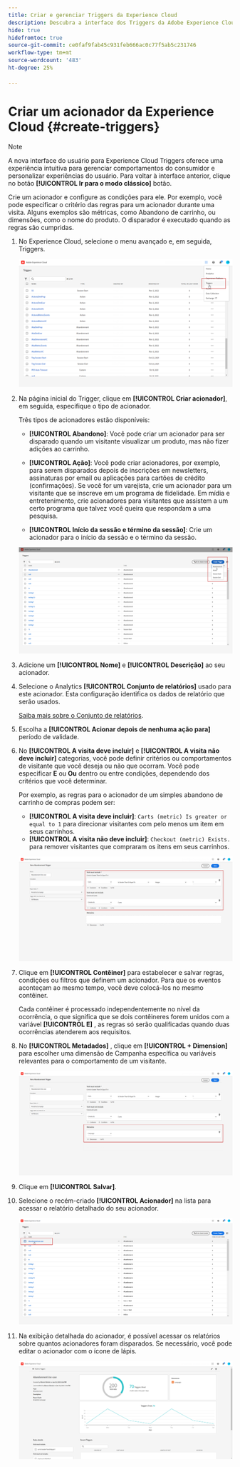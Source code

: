 ```yaml
---
title: Criar e gerenciar Triggers da Experience Cloud
description: Descubra a interface dos Triggers da Adobe Experience Cloud
hide: true
hidefromtoc: true
source-git-commit: ce0faf9fab45c931feb666ac0c77f5ab5c231746
workflow-type: tm+mt
source-wordcount: '483'
ht-degree: 25%

---
```


# Criar um acionador da Experience Cloud {#create-triggers}

>[!NOTE]
>
> A nova interface do usuário para Experience Cloud Triggers oferece uma experiência intuitiva para gerenciar comportamentos do consumidor e personalizar experiências do usuário. Para voltar à interface anterior, clique no botão **[!UICONTROL Ir para o modo clássico]** botão.

Crie um acionador e configure as condições para ele. Por exemplo, você pode especificar o critério das regras para um acionador durante uma visita. Alguns exemplos são métricas, como Abandono de carrinho, ou dimensões, como o nome do produto. O disparador é executado quando as regras são cumpridas.

1. No Experience Cloud, selecione o menu avançado e, em seguida, Triggers.

   ![](assets/triggers_7.png)

1. Na página inicial do Trigger, clique em **[!UICONTROL Criar acionador]**, em seguida, especifique o tipo de acionador.

   Três tipos de acionadores estão disponíveis:

   * **[!UICONTROL Abandono]**: Você pode criar um acionador para ser disparado quando um visitante visualizar um produto, mas não fizer adições ao carrinho.

   * **[!UICONTROL Ação]**: Você pode criar acionadores, por exemplo, para serem disparados depois de inscrições em newsletters, assinaturas por email ou aplicações para cartões de crédito (confirmações). Se você for um varejista, crie um acionador para um visitante que se inscreve em um programa de fidelidade. Em mídia e entretenimento, crie acionadores para visitantes que assistem a um certo programa que talvez você queira que respondam a uma pesquisa.

   * **[!UICONTROL Início da sessão e término da sessão]**: Crie um acionador para o início da sessão e o término da sessão.

   ![](assets/triggers_1.png)

1. Adicione um **[!UICONTROL Nome]** e **[!UICONTROL Descrição]** ao seu acionador.

1. Selecione o Analytics **[!UICONTROL Conjunto de relatórios]** usado para este acionador. Esta configuração identifica os dados de relatório que serão usados.

   [Saiba mais sobre o Conjunto de relatórios](https://experienceleague.adobe.com/docs/analytics/admin/admin-tools/manage-report-suites/c-new-report-suite/t-create-a-report-suite.html).

1. Escolha a **[!UICONTROL Acionar depois de nenhuma ação para]** período de validade.

1. No **[!UICONTROL A visita deve incluir]** e **[!UICONTROL A visita não deve incluir]** categorias, você pode definir critérios ou comportamentos de visitante que você deseja ou não que ocorram. Você pode especificar **E** ou **Ou** dentro ou entre condições, dependendo dos critérios que você determinar.

   Por exemplo, as regras para o acionador de um simples abandono de carrinho de compras podem ser:

   * **[!UICONTROL A visita deve incluir]**: `Carts (metric) Is greater or equal to 1` para direcionar visitantes com pelo menos um item em seus carrinhos.
   * **[!UICONTROL A visita não deve incluir]**: `Checkout (metric) Exists.` para remover visitantes que compraram os itens em seus carrinhos.

   ![](assets/triggers_2.png)

1. Clique em **[!UICONTROL Contêiner]** para estabelecer e salvar regras, condições ou filtros que definem um acionador. Para que os eventos aconteçam ao mesmo tempo, você deve colocá-los no mesmo contêiner.

   Cada contêiner é processado independentemente no nível da ocorrência, o que significa que se dois contêineres forem unidos com a variável **[!UICONTROL E]** , as regras só serão qualificadas quando duas ocorrências atenderem aos requisitos.

1. No **[!UICONTROL Metadados]** , clique em **[!UICONTROL + Dimension]** para escolher uma dimensão de Campanha específica ou variáveis relevantes para o comportamento de um visitante.

   ![](assets/triggers_3.png)

1. Clique em **[!UICONTROL Salvar]**.

1. Selecione o recém-criado **[!UICONTROL Acionador]** na lista para acessar o relatório detalhado do seu acionador.

   ![](assets/triggers_4.png)

1. Na exibição detalhada do acionador, é possível acessar os relatórios sobre quantos acionadores foram disparados. Se necessário, você pode editar o acionador com o ícone de lápis.

   ![](assets/triggers_5.png)
